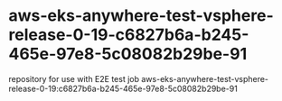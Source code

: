 # aws-eks-anywhere-test-vsphere-release-0-19-c6827b6a-b245-465e-97e8-5c08082b29be-91
repository for use with E2E test job aws-eks-anywhere-test-vsphere-release-0-19:c6827b6a-b245-465e-97e8-5c08082b29be-91
